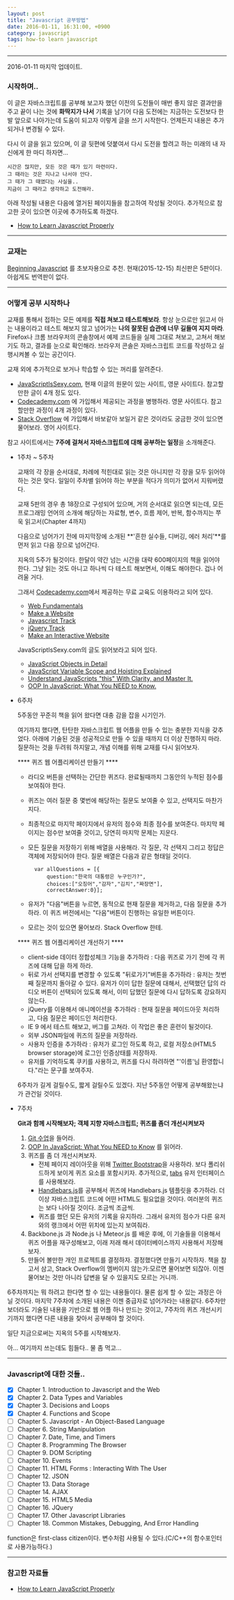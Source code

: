 ```yaml
---
layout: post
title: "Javascript 공부방법"
date: 2016-01-11, 16:31:00, +0900 
category: javascript
tags: how-to learn javascript
---
```


---

2016-01-11 마지막 업데이트.

### 시작하며.. 

이 글은 자바스크립트를 공부해 보고자 했던 이전의 도전들이
매번 좋지 않은 결과만을 주고 끝이 나는 것에 **화딱지가 나서**
기록을 남기어 다음 도전에는 지금하는 도전보다 한 발 앞으로 나아가는데 도움이 되고자
이렇게 글을 쓰기 시작한다. 언제든지 내용은 추가되거나 변경될 수 있다.

다시 이 글을 읽고 있으며, 이 글 뒷편에 덧붙여서 다시 도전을 할려고 하는 미래의 내 자신에게 한 마디 하자면...

	시간은 많지만, 모든 것은 때가 있기 마련이다.
	그 때라는 것은 지나고 나서야 안다.
	그 때가 그 때였다는 사실을..
	지금이 그 때라고 생각하고 도전해라.

아래 작성될 내용은 다음에 열거된 페이지들을 참고하여 작성될 것이다.
추가적으로 참고한 곳이 있으면 이곳에 추가하도록 하겠다.

- [How to Learn Javascript Properly][How-to-Learn-JavaScript-Properly]

---

### 교재는

[Beginning Javascript][amazon beginning javascript link] 를 초보자용으로 추천.
현재(2015-12-15) 최신판은 5판이다. 아쉽게도 번역판이 없다. 

---

### 어떻게 공부 시작하나

교재를 통해서 접하는 모든 예제를 **직접 쳐보고 테스트해보라**.
항상 눈으로만 읽고서 아는 내용이라고 테스트 해보지 않고 넘어가는 
**나의 잘못된 습관에 너무 길들여 지지 마라**.
Firefox나 크롬 브라우저의 콘솔창에서 예제 코드들을 실제 그대로 쳐보고, 
고쳐서 해보기도 하고, 결과를 눈으로 확인해라.
브라우저 콘솔은 자바스크립트 코드를 작성하고 실행시켜볼 수 있는 공간이다.

교재 외에 추가적으로 보거나 학습할 수 있는 꺼리를 알려준다.

- [JavaScriptIsSexy.com][javascriptissexy], 현재 이글의 원문이 있는 사이트, 영문 사이트다.
참고할 만한 글이 4개 정도 있다.
- [Codecademy.com][codecademy] 에 가입해서 제공되는 과정을 병행하라. 영문 사이트다. 
참고할만한 과정이 4개 과정이 있다.
- [Stack Overflow](http://stackoverflow.com/) 에 가입해서 바보같아 보일거 같은 것이라도 궁금한 것이 있으면 물어보라. 영어 사이트다.

참고 사이트에서는 **7주에 걸쳐서 자바스크립트에 대해 공부하는 일정**을 소개해준다.

- 1주차 ~ 5주차

	교재의 각 장을 순서대로, 차례에 적힌대로 읽는 것은 아니지만
	각 장을 모두 읽어야 하는 것은 맞다.
	일일이 주차별 읽어야 하는 부분을 적다가 의미가 없어서 지워버렸다.

	교재 5판의 경우 총 18장으로 구성되어 있으며, 거의 순서대로 읽으면 되는데,
	모든 프로그래밍 언어의 소개에 해당하는 
	자료형, 변수, 흐름 제어, 반복, 함수까지는 쭈욱 읽고서(Chapter 4까지)

	다음으로 넘어가기 전에
	마지막장에 소개된 **'흔한 실수들, 디버깅, 에러 처리'**를 먼저 읽고 다음 장으로 넘어간다.

	지옥의 5주가 될것이다. 한달이 약간 넘는 시간을 대략 600페이지의 책을 읽어야 한다.
	그냥 읽는 것도 아니고 하나씩 다 테스트 해보면서, 이해도 해야한다.
	겁나 어려울 거다.

	그래서 [Codecademy.com][codecademy]에서 제공하는 무료 교육도 이용하라고 되어 있다.

	- [Web Fundamentals][web-fundamentals]
	- [Make a Website][make-a-website]
	- [Javascript Track][javascript-track]
	- [jQuery Track][jquery-track]
	- [Make an Interactive Website][make-an-interactive-website]
	
	JavaScriptIsSexy.com의 글도 읽어보라고 되어 있다.

	- [JavaScript Objects in Detail][javascript-objects-in-detail]
	- [JavaScript Variable Scope and Hoisting Explained][javascript-variable-scope-and-hoisting-explained]
	- [Understand JavaScripts "this" With Clarity, and Master It.][understand-javascripts-this-with-clarity-and-master-it]
	- [OOP In JavaScript: What You NEED to Know.][oop-in-javascript-what-you-need-to-know]

- 6주차

	5주동안 꾸준히 책을 읽어 왔다면 대충 감을 잡을 시기인가.

	여기까지 했다면, 탄탄한 자바스크립트 웹 어플을 만들 수 있는 충분한 지식을 갖추었다.
	아래에 기술된 것을 성공적으로 만들 수 있을 때까지 더 이상 진행하지 마라.
	질문하는 것을 두려워 하지말고, 개념 이해를 위해 교재를 다시 읽어보자.

	**** 퀴즈 웹 어플리케이션 만들기 ****

	- 라디오 버튼을 선택하는 간단한 퀴즈다. 완료될때까지 그동안의 누적된 점수를 보여줘야 한다.
	- 퀴즈는 여러 질문 중 몇번에 해당하는 질문도 보여줄 수 있고, 선택지도 마찬가지다.
	- 최종적으로 마지막 페이지에서 유저의 점수와 최종 점수를 보여준다. 마지막 페이지는 점수만 보여줄 것이고, 당연히 마지막 문제는 지운다.
	- 모든 질문을 저장하기 위해 배열을 사용해라. 각 질문, 각 선택지 그리고 정답은 객체에 저장되어야 한다. 질문 배열은 다음과 같은 형태일 것이다.

			var allQuestions = [{
				question:"한국의 대통령은 누구인가?",
				choices:["오징어","감자","김치","짜장면"],
				correctAnswer:0}];
	- 유저가 "다음"버튼을 누르면, 동적으로 현재 질문을 제거하고, 다음 질문을 추가하라. 이 퀴즈 버전에서는 "다음"버튼이 진행하는 유일한 버튼이다.
	- 모르는 것이 있으면 물어보라. Stack Overflow 한테.

	**** 퀴즈 웹 어플리케이션 개선하기 ****

	- client-side 데이터 정합성체크 기능을 추가하라 :
	다음 퀴즈로 가기 전에 각 퀴즈에 대해 답을 하게 하라.
	- 뒤로 가서 선택지를 변경할 수 있도록 "뒤로가기"버튼을 추가하라 :
	유저는 첫번째 질문까지 돌아갈 수 있다. 유저가 이미 답한 질문에 대해서,
	선택했던 답의 라디오 버튼이 선택되어 있도록 해서,
	이미 답했던 질문에 다시 답하도록 강요하지 않는다.
	- jQuery를 이용해서 애니메이션을 추가하라 :
	현재 질문을 페이드아웃 처리하고, 다음 질문은 페이드인 처리한다.
	- IE 9 에서 테스트 해보고, 버그를 고쳐라. 이 작업은 좋은 훈련이 될것이다.
	- 외부 JSON파일에 퀴즈의 질문을 저장하라.
	- 사용자 인증을 추가하라 : 
	유저가 로그인 하도록 하고, 로컬 저장소(HTML5 browser storage)에 로그인 인증상태를 저장하자.
	- 유저를 기억하도록 쿠키를 사용하고, 퀴즈를 다시 하려하면
	"'이름'님 환영합니다."라는 문구를 보여주자.

	6주차가 길게 걸릴수도, 짧게 걸릴수도 있겠다. 지난 5주동안 어떻게 공부해왔는냐가 관건일 것이다.

- 7주차

	**Git과 함께 시작해보자; 객체 지향 자바스크립트; 퀴즈를 좀더 개선시켜보자**

	1. [Git 수업](https://www.codeschool.com/courses/try-git)을 들어라.
	1. [OOP In JavaScript: What You NEED to Know][oop-in-javascript-what-you-need-to-know]
	를 읽어라.
	1. 퀴즈를 좀 더 개선시켜보자.
		- 전체 페이지 레이아웃을 위해 [Twitter Bootstrap][twitter-bootstrap]을 사용하라.
		보다 폴리쉬드하게 보이게 퀴즈 요소를 포함시키자.
		추가적으로, [tabs][bootstrap-tabs] 유저 인터페이스를 사용해보라.
		- [Handlebars.js][tutorial-handlebars.js]를 공부해서 퀴즈에 Handlebars.js 템플릿을 추가하라.
		더 이상 자바스크립트 코드에 어떤 HTML도 필요없을 것이다.
		여러분의 퀴즈는 보다 나아질 것이다. 조금씩 조금씩.
		- 퀴즈를 했던 모든 유저의 기록을 유지하라.
		그래서 유저의 점수가 다른 유저와의 랭크에서 어떤 위치에 있는지 보여줘라.
	1. Backbone.js 과 Node.js 나 Meteor.js 를 배운 후에, 이 기술들을 이용해서 
	퀴즈 어플을 재구성해보고, 이래 저래 해서 데이터베이스까지 사용해서 저장해보자.
	1. 만들어 볼만한 개인 프로젝트를 결정하자. 결정했다면 만들기 시작하자.
	책을 참고서 삼고, Stack Overflow의 멤버이지 않는가:모르면 물어보면 되잖아.
	이젠 물어보는 것만 아니라 답변을 달 수 있을지도 모르는 거니까.

6주차까지는 뭐 하려고 한다면 할 수 있는 내용들이다. 물론 쉽게 할 수 있는 과정은 아닐 것이다.
마지막 7주차에 소개된 내용은 이젠 중급자로 넘어가라는 내용같다. 
6주차만 보더라도 기술된 내용을 기반으로 웹 어플 하나 만드는 것이고, 
7주차의 퀴즈 개선시키기까지 했다면 다른 내용을 찾아서 공부해야 할 것이다.

일단 지금으로써는 지옥의 5주를 시작해보자.

아... 여기까지 쓰는데도 힘들다.. 물 좀 먹고...

---

### Javascript에 대한 것들..

- [x] Chapter 1. Introduction to Javascript and the Web
- [x] Chapter 2. Data Types and Variables
- [x] Chapter 3. Decisions and Loops
- [x] Chapter 4. Functions and Scope
- [ ] Chapter 5. Javascript - An Object-Based Language
- [ ] Chapter 6. String Manipulation
- [ ] Chapter 7. Date, Time, and Timers
- [ ] Chapter 8. Programming The Browser
- [ ] Chapter 9. DOM Scripting
- [ ] Chapter 10. Events
- [ ] Chapter 11. HTML Forms : Interacting With The User
- [ ] Chapter 12. JSON
- [ ] Chapter 13. Data Storage
- [ ] Chapter 14. AJAX
- [ ] Chapter 15. HTML5 Media
- [ ] Chapter 16. JQuery
- [ ] Chapter 17. Other Javascript Libraries
- [ ] Chapter 18. Common Mistakes, Debugging, And Error Handling

function은 first-class citizen이다. 변수처럼 사용될 수 있다.(C/C++의 함수포인터로 사용가능하다.)

---

### 참고한 자료들

- [How to Learn JavaScript Properly][How-to-Learn-JavaScript-Properly]


[How-to-Learn-JavaScript-Properly]: http://javascriptissexy.com/how-to-learn-javascript-properly/
[amazon beginning javascript link]: http://www.amazon.com/Beginning-JavaScript-Jeremy-McPeak/dp/1118903331/ref=sr_1_1?s=books&ie=UTF8&qid=1450174227&sr=1-1&keywords=beginning+javascript
[Codecademy]: http://www.codecademy.com/
[twitter-bootstrap]: http://twitter.github.com/bootstrap/
[bootstrap-tabs]: http://twitter.github.com/bootstrap/javascript.html#tabs
[tutorial-handlebars.js]: http://javascriptissexy.com/handlebars-js-tutorial-learn-everything-about-handlebars-js-javascript-templating/
[javascriptissexy]: http://javascriptissexy.com/
[web-fundamentals]: http://www.codecademy.com/tracks/web
[make-a-website]: http://www.codecademy.com/skills/make-a-website
[javascript-track]: http://www.codecademy.com/tracks/javascript
[javascript-objects-in-detail]: http://javascriptissexy.com/javascript-objects-in-detail/
[jquery-track]: http://www.codecademy.com/tracks/jquery
[make-an-interactive-website]: http://www.codecademy.com/skills/make-an-interactive-website
[javascript-variable-scope-and-hoisting-explained]: http://javascriptissexy.com/javascript-variable-scope-and-hoisting-explained/
[understand-javascripts-this-with-clarity-and-master-it]: http://javascriptissexy.com/understand-javascripts-this-with-clarity-and-master-it/
[oop-in-javascript-what-you-need-to-know]: http://javascriptissexy.com/oop-in-javascript-what-you-need-to-know/


